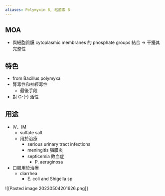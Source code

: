 ```yaml
---
aliases: Polymyxin B, 粘菌素 B
---
```

## MOA
- 與細胞質膜 cytoplasmic membranes 的 phosphate groups 結合 $\rightarrow$ 干擾其完整性
## 特色
- from Bacillus polymyxa
- 腎毒性和神經毒性
	- 最後手段
- 對 G-(-) 活性
## 用途
- IV、IM
	- sulfate salt
	- 用於治療
		- serious urinary tract infections
		- meningitis 腦膜炎
		- septicemia 敗血症
			- P. aeruginosa
- 口服用於治療
	- diarrhea
		- E. coli and Shigella sp

![[Pasted image 20230504201626.png]]